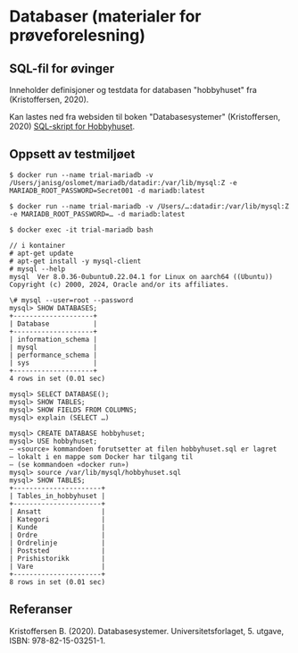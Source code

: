 # Databaser (materialer for prøveforelesning)

## SQL-fil for øvinger
Inneholder definisjoner og testdata for databasen "hobbyhuset" fra (Kristoffersen, 2020).

Kan lastes ned fra websiden til boken "Databasesystemer" (Kristoffersen, 2020) [SQL-skript for Hobbyhuset](https://www.dbsys.info/Databasesystemer/1_Datasett/sqlskript.html).

## Oppsett av testmiljøet
	$ docker run --name trial-mariadb -v /Users/janisg/oslomet/mariadb/datadir:/var/lib/mysql:Z -e MARIADB_ROOT_PASSWORD=Secret001 -d mariadb:latest

	$ docker run --name trial-mariadb -v /Users/…:datadir:/var/lib/mysql:Z -e MARIADB_ROOT_PASSWORD=… -d mariadb:latest

	$ docker exec -it trial-mariadb bash

	// i kontainer
	# apt-get update
	# apt-get install -y mysql-client
	# mysql --help
	mysql  Ver 8.0.36-0ubuntu0.22.04.1 for Linux on aarch64 ((Ubuntu))
	Copyright (c) 2000, 2024, Oracle and/or its affiliates.

	\# mysql --user=root --password
	mysql> SHOW DATABASES;
	+--------------------+
	| Database           |
	+--------------------+
	| information_schema |
	| mysql              |
	| performance_schema |
	| sys                |
	+--------------------+
	4 rows in set (0.01 sec)

	mysql> SELECT DATABASE();
	mysql> SHOW TABLES;
	mysql> SHOW FIELDS FROM COLUMNS;
	mysql> explain (SELECT …)

	mysql> CREATE DATABASE hobbyhuset;
	mysql> USE hobbyhuset;
	— «source» kommandoen forutsetter at filen hobbyhuset.sql er lagret 
	— lokalt i en mappe som Docker har tilgang til 
	— (se kommandoen «docker run»)
	mysql> source /var/lib/mysql/hobbyhuset.sql 
	mysql> SHOW TABLES;
	+----------------------+
	| Tables_in_hobbyhuset |
	+----------------------+
	| Ansatt               |
	| Kategori             |
	| Kunde                |
	| Ordre                |
	| Ordrelinje           |
	| Poststed             |
	| Prishistorikk        |
	| Vare                 |
	+----------------------+
	8 rows in set (0.01 sec)

## Referanser
Kristoffersen B. (2020). Databasesystemer. Universitetsforlaget, 5. utgave, ISBN: 978-82-15-03251-1.


